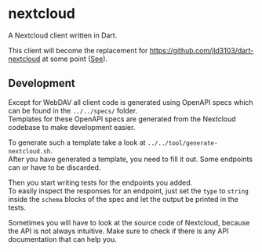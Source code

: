 # nextcloud

A Nextcloud client written in Dart.  

This client will become the replacement for https://github.com/jld3103/dart-nextcloud at some point ([See](https://github.com/jld3103/nextcloud-harbour/issues/1)).

## Development

Except for WebDAV all client code is generated using OpenAPI specs which can be found in the `../../specs/` folder.  
Templates for these OpenAPI specs are generated from the Nextcloud codebase to make development easier.  

To generate such a template take a look at `../../tool/generate-nextcloud.sh`.  
After you have generated a template, you need to fill it out. Some endpoints can or have to be discarded.  

Then you start writing tests for the endpoints you added.  
To easily inspect the responses for an endpoint, just set the `type` to `string` inside the `schema` blocks of the spec and let the output be printed in the tests.

Sometimes you will have to look at the source code of Nextcloud, because the API is not always intuitive. Make sure to check if there is any API documentation that can help you.
